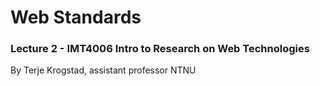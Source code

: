 
# Web Standards
### Lecture 2 - IMT4006 Intro to Research on Web Technologies
By Terje Krogstad, assistant professor NTNU
